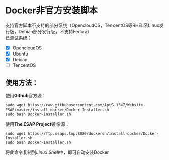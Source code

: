 # Docker非官方安装脚本
支持官方脚本不支持的部分系统（OpencloudOS，TencentOS等RHEL系Linux发行版，Debian部分发行版，不支持Fedora）  
已测试系统：
- [x] OpencloudOS
- [x] Ubuntu
- [x] Debian
- [ ] TencentOS   

## 使用方法：  

使用**Github**官方源：
```shell
sudo wget https://raw.githubusercontent.com/AptS-1547/Website-ESAP/master/install-docker/Docker-Installer.sh
sudo bash Docker-Installer.sh
```  

使用**The ESAP Project**镜像源：
```shell
sudo wget https://ftp.esaps.top:8080/dockersh/install-docker/Docker-Installer.sh
sudo bash Docker-Installer.sh
```   

将此命令复制到*Linux Shell*中，即可自动安装Docker
